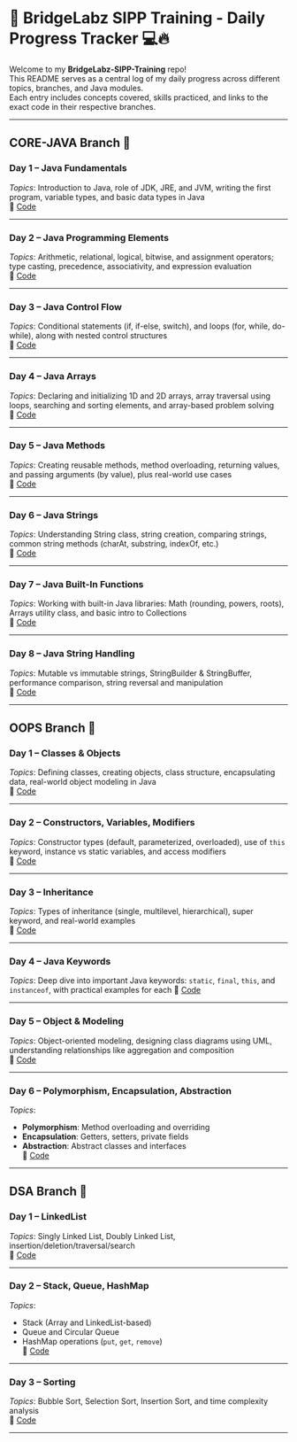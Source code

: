 # 🧠 BridgeLabz SIPP Training - Daily Progress Tracker 💻🔥

Welcome to my **BridgeLabz-SIPP-Training** repo!  
This README serves as a central log of my daily progress across different topics, branches, and Java modules.  
Each entry includes concepts covered, skills practiced, and links to the exact code in their respective branches.

---

## CORE-JAVA Branch 📂

### Day 1 – Java Fundamentals  
_Topics_: Introduction to Java, role of JDK, JRE, and JVM, writing the first program, variable types, and basic data types in Java  
🔗 [Code](https://github.com/Ayush1Rajput/BridgeLabz-SIPP-Training/tree/Core-Java/Fundamentals)

---

### Day 2 – Java Programming Elements  
_Topics_: Arithmetic, relational, logical, bitwise, and assignment operators; type casting, precedence, associativity, and expression evaluation  
🔗 [Code](https://github.com/Ayush1Rajput/BridgeLabz-SIPP-Training/tree/Core-Java/Fundamentals)

---

### Day 3 – Java Control Flow  
_Topics_: Conditional statements (if, if-else, switch), and loops (for, while, do-while), along with nested control structures  
🔗 [Code](https://github.com/Ayush1Rajput/BridgeLabz-SIPP-Training/tree/Core-Java/ControlFlows)

---

### Day 4 – Java Arrays  
_Topics_: Declaring and initializing 1D and 2D arrays, array traversal using loops, searching and sorting elements, and array-based problem solving  
🔗 [Code](https://github.com/Ayush1Rajput/BridgeLabz-SIPP-Training/tree/Core-Java/Arrays)

---

### Day 5 – Java Methods  
_Topics_: Creating reusable methods, method overloading, returning values, and passing arguments (by value), plus real-world use cases  
🔗 [Code](https://github.com/Ayush1Rajput/BridgeLabz-SIPP-Training/tree/Core-Java/Methods)

---

### Day 6 – Java Strings  
_Topics_: Understanding String class, string creation, comparing strings, common string methods (charAt, substring, indexOf, etc.)  
🔗 [Code](https://github.com/Ayush1Rajput/BridgeLabz-SIPP-Training/tree/Core-Java/String)

---

### Day 7 – Java Built-In Functions  
_Topics_: Working with built-in Java libraries: Math (rounding, powers, roots), Arrays utility class, and basic intro to Collections  
🔗 [Code](https://github.com/Ayush1Rajput/BridgeLabz-SIPP-Training/tree/Core-Java/Built-in_Functions)

---

### Day 8 – Java String Handling  
_Topics_: Mutable vs immutable strings, StringBuilder & StringBuffer, performance comparison, string reversal and manipulation  
🔗 [Code](https://github.com/Ayush1Rajput/BridgeLabz-SIPP-Training/tree/Core-Java/String/Handling_String)

---

## OOPS Branch 🧱

### Day 1 – Classes & Objects  
_Topics_: Defining classes, creating objects, class structure, encapsulating data, real-world object modeling in Java  
🔗 [Code](https://github.com/Ayush1Rajput/BridgeLabz-SIPP-Training/tree/OOPs/ClassAndObjects)

---

### Day 2 – Constructors, Variables, Modifiers  
_Topics_: Constructor types (default, parameterized, overloaded), use of `this` keyword, instance vs static variables, and access modifiers  
🔗 [Code](https://github.com/Ayush1Rajput/BridgeLabz-SIPP-Training/tree/OOPs/Constructor_Instance)

---

### Day 3 – Inheritance  
_Topics_: Types of inheritance (single, multilevel, hierarchical), super keyword, and real-world examples  
🔗 [Code](https://github.com/Ayush1Rajput/BridgeLabz-SIPP-Training/tree/OOPs/Inheritance)

---

### Day 4 – Java Keywords  
_Topics_: Deep dive into important Java keywords: `static`, `final`, `this`, and `instanceof`, with practical examples for each 
🔗 [Code](https://github.com/Ayush1Rajput/BridgeLabz-SIPP-Training/tree/OOPs/Keyword_Instance)

---

### Day 5 – Object & Modeling  
_Topics_: Object-oriented modeling, designing class diagrams using UML, understanding relationships like aggregation and composition  
🔗 [Code](https://github.com/Ayush1Rajput/BridgeLabz-SIPP-Training/tree/OOPs/ObjectModeling)

---

### Day 6 – Polymorphism, Encapsulation, Abstraction  
_Topics_:  
- **Polymorphism**: Method overloading and overriding  
- **Encapsulation**: Getters, setters, private fields  
- **Abstraction**: Abstract classes and interfaces  
🔗 [Code](https://github.com/Ayush1Rajput/BridgeLabz-SIPP-Training/tree/OOPs/Polymorphism_Encapsulation_Abstraction)

---

## DSA Branch 📂

### Day 1 – LinkedList  
_Topics_: Singly Linked List, Doubly Linked List, insertion/deletion/traversal/search  
🔗 [Code](https://github.com/Ayush1Rajput/BridgeLabz-SIPP-Training/tree/DSA/LinkedList)

---

### Day 2 – Stack, Queue, HashMap  
_Topics_:  
- Stack (Array and LinkedList-based)  
- Queue and Circular Queue  
- HashMap operations (`put`, `get`, `remove`)  
🔗 [Code](https://github.com/Ayush1Rajput/BridgeLabz-SIPP-Training/tree/DSA/Stack_Queue_HashMap)

---

### Day 3 – Sorting  
_Topics_: Bubble Sort, Selection Sort, Insertion Sort, and time complexity analysis  
🔗 [Code](https://github.com/Ayush1Rajput/BridgeLabz-SIPP-Training/tree/DSA/Sorting)

---


